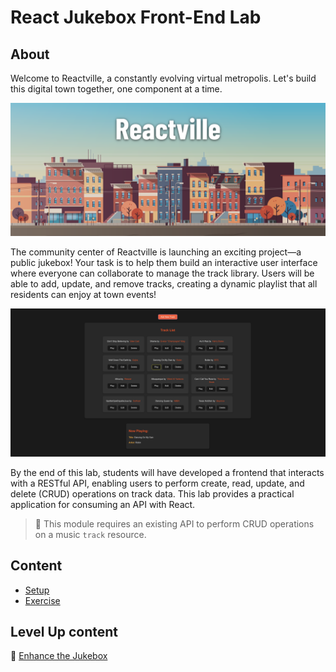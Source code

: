 <h1>
  <span class="prefix">React</span>
  <span class="headline">Jukebox Front-End Lab</span>
</h1>

## About

Welcome to Reactville, a constantly evolving virtual metropolis. Let's build this digital town together, one component at a time.

![Reactville Banner](../assets/reactville.png)

The community center of Reactville is launching an exciting project—a public jukebox! Your task is to help them build an interactive user interface where everyone can collaborate to manage the track library. Users will be able to add, update, and remove tracks, creating a dynamic playlist that all residents can enjoy at town events!

![Solution UI](../assets/solution-ui.png)

By the end of this lab, students will have developed a frontend that interacts with a RESTful API, enabling users to perform create, read, update, and delete (CRUD) operations on track data. This lab provides a practical application for consuming an API with React.

> 🚨 This module requires an existing API to perform CRUD operations on a music `track` resource.

## Content

- [Setup](../setup/README.md)
- [Exercise](../exercise/README.md)

## Level Up content

🚀 [Enhance the Jukebox](../enhance-the-jukebox/README.md)

